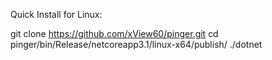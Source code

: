 Quick Install for Linux:

git clone https://github.com/xView60/pinger.git
cd pinger/bin/Release/netcoreapp3.1/linux-x64/publish/
./dotnet
